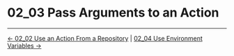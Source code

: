 # 02_03 Pass Arguments to an Action

<!-- FooterStart -->
---
[← 02_02 Use an Action From a Repository](../02_02_use_an_action_from_a_repository/README.md) | [02_04 Use Environment Variables →](../02_04_environment_variables/README.md)
<!-- FooterEnd -->
